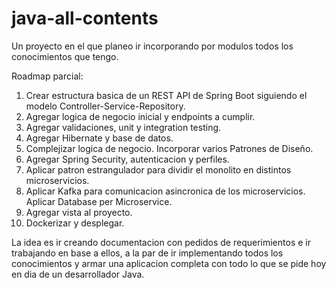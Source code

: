 # java-all-contents
Un proyecto en el que planeo ir incorporando por modulos todos los conocimientos que tengo.

Roadmap parcial:
1. Crear estructura basica de un REST API de Spring Boot siguiendo el modelo Controller-Service-Repository.
2. Agregar logica de negocio inicial y endpoints a cumplir.
3. Agregar validaciones, unit y integration testing.
4. Agregar Hibernate y base de datos.
5. Complejizar logica de negocio. Incorporar varios Patrones de Diseño.
6. Agregar Spring Security, autenticacion y perfiles.
7. Aplicar patron estrangulador para dividir el monolito en distintos microservicios.
8. Aplicar Kafka para comunicacion asincronica de los microservicios. Aplicar Database per Microservice.
9. Agregar vista al proyecto.
10. Dockerizar y desplegar.

La idea es ir creando documentacion con pedidos de requerimientos e ir trabajando en base a ellos, a la par de ir implementando todos los conocimientos y armar una aplicacion completa con todo lo que se pide hoy en dia de un desarrollador Java.
